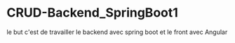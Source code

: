 # CRUD-Backend_SpringBoot1
le but c'est de travailler le backend avec spring boot et le front avec Angular
